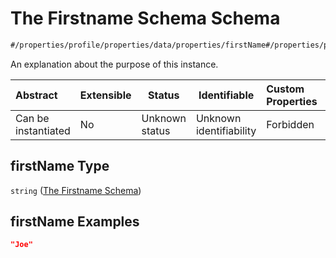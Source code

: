 # The Firstname Schema Schema

```txt
#/properties/profile/properties/data/properties/firstName#/properties/profile/properties/data/properties/firstName
```

An explanation about the purpose of this instance.


| Abstract            | Extensible | Status         | Identifiable            | Custom Properties | Additional Properties | Access Restrictions | Defined In                                                                                          |
| :------------------ | ---------- | -------------- | ----------------------- | :---------------- | --------------------- | ------------------- | --------------------------------------------------------------------------------------------------- |
| Can be instantiated | No         | Unknown status | Unknown identifiability | Forbidden         | Allowed               | none                | [policy_transaction.schema.json\*](../../out/policy_transaction.schema.json "open original schema") |

## firstName Type

`string` ([The Firstname Schema](policy_transaction-properties-the-profile-schema-properties-the-profile-data-schema-properties-the-firstname-schema.md))

## firstName Examples

```json
"Joe"
```
